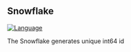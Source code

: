 ## Snowflake

[![Language](https://img.shields.io/badge/Language-Go-blue.svg)](https://golang.org/)

The Snowflake generates unique int64 id